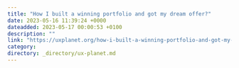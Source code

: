 ```yaml
---
title: "How I built a winning portfolio and got my dream offer?"
date: 2023-05-16 11:39:24 +0000
dateadded: 2023-05-17 00:00:53 +0100
description: ""
link: "https://uxplanet.org/how-i-built-a-winning-portfolio-and-got-my-dream-offer-fc1f4d1ba448?source=rss----819cc2aaeee0---4"
category:
directory: _directory/ux-planet.md
---
```

